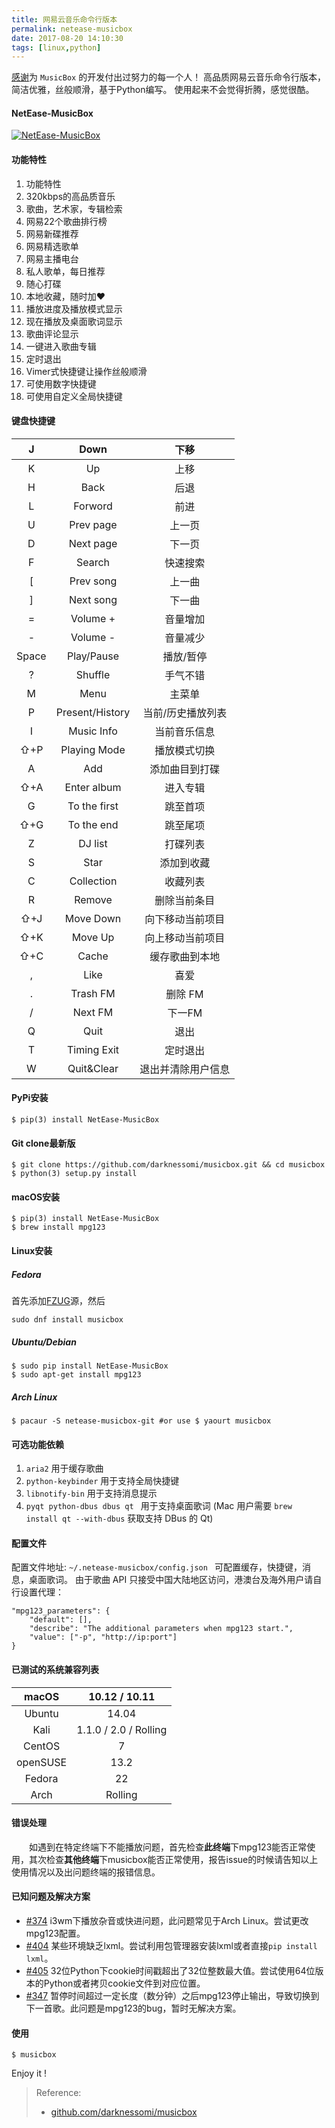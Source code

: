 ```yaml
---
title: 网易云音乐命令行版本
permalink: netease-musicbox
date: 2017-08-20 14:10:30
tags: [linux,python]
---
```


[感谢](https://github.com/darknessomi/musicbox/graphs/contributors)为 `MusicBox` 的开发付出过努力的每一个人！
高品质网易云音乐命令行版本，简洁优雅，丝般顺滑，基于Python编写。
使用起来不会觉得折腾，感觉很酷。
<!-- more -->

#### NetEase-MusicBox
[![NetEase-MusicBox](http://7j1yv3.com1.z0.glb.clouddn.com/preview.gif)](https://pypi.python.org/pypi/NetEase-MusicBox/)

#### 功能特性
1. 功能特性
2. 320kbps的高品质音乐
3. 歌曲，艺术家，专辑检索
4. 网易22个歌曲排行榜
5. 网易新碟推荐
6. 网易精选歌单
7. 网易主播电台
8. 私人歌单，每日推荐
9. 随心打碟
10. 本地收藏，随时加❤
11. 播放进度及播放模式显示
12. 现在播放及桌面歌词显示
13. 歌曲评论显示
14. 一键进入歌曲专辑
15. 定时退出
16. Vimer式快捷键让操作丝般顺滑
17. 可使用数字快捷键
18. 可使用自定义全局快捷键

#### 键盘快捷键

| J  | Down | 下移  |
| :--------: |:--------:| :--: |
| K|Up|上移|
| H | Back | 后退 |
| L|Forword|前进|
| U|Prev page|上一页|
| D|Next page|下一页|
|F|Search|快速搜索|
|[|Prev song|上一曲|
|]|Next song|下一曲|
|=|Volume +|音量增加|
|-|Volume -|音量减少|
|Space|Play/Pause|播放/暂停|
|?|Shuffle|手气不错|
|M|Menu|主菜单|
|P|Present/History|当前/历史播放列表|
|I|Music Info|当前音乐信息|
|⇧+P|Playing Mode|播放模式切换|
|A|Add|添加曲目到打碟|
|⇧+A|Enter album|进入专辑|
|G|To the first|跳至首项|
|⇧+G|To the end|跳至尾项|
|Z|DJ list|打碟列表|
|S|Star|添加到收藏|
|C|Collection|收藏列表|
|R|Remove|删除当前条目|
|⇧+J|Move Down|向下移动当前项目|
|⇧+K|Move Up|向上移动当前项目|
|⇧+C|Cache|缓存歌曲到本地|
|,|Like|喜爱|
|.|Trash FM|删除 FM|
|/|Next FM|下一FM|
|Q|Quit|退出|
|T|Timing Exit|定时退出|
|W|Quit&Clear|退出并清除用户信息|

#### PyPi安装
```
$ pip(3) install NetEase-MusicBox
```
#### Git clone最新版
```
$ git clone https://github.com/darknessomi/musicbox.git && cd musicbox
$ python(3) setup.py install
```
#### macOS安装
```
$ pip(3) install NetEase-MusicBox
$ brew install mpg123
```
#### Linux安装

#####  Fedora
首先添加[FZUG](https://github.com/FZUG/repo/wiki)源，然后
```
sudo dnf install musicbox
```
##### Ubuntu/Debian
```
$ sudo pip install NetEase-MusicBox
$ sudo apt-get install mpg123
```
##### Arch Linux
```
$ pacaur -S netease-musicbox-git #or use $ yaourt musicbox
```
#### 可选功能依赖
1. `aria2` 用于缓存歌曲
2. `python-keybinder` 用于支持全局快捷键
3. `libnotify-bin` 用于支持消息提示
4. `pyqt python-dbus dbus qt ` 用于支持桌面歌词 (Mac 用户需要 `brew install qt --with-dbus` 获取支持 DBus 的 Qt)

#### 配置文件
配置文件地址: `~/.netease-musicbox/config.json `
可配置缓存，快捷键，消息，桌面歌词。
由于歌曲 API 只接受中国大陆地区访问，港澳台及海外用户请自行设置代理：
```
"mpg123_parameters": {
    "default": [],
    "describe": "The additional parameters when mpg123 start.",
    "value": ["-p", "http://ip:port"]
}
```

#### 已测试的系统兼容列表
| macOS      |  10.12 / 10.11 |
| :--------: |:--------:|
|  Ubuntu | 14.04 |  
|  Kali | 1.1.0 / 2.0 / Rolling |   
|  CentOS | 7 |   
|  openSUSE | 13.2 |   
|  Fedora | 22 | 
|  Arch | Rolling |  
#### 错误处理
　　如遇到在特定终端下不能播放问题，首先检查**此终端**下mpg123能否正常使用，其次检查**其他终端**下musicbox能否正常使用，报告issue的时候请告知以上使用情况以及出问题终端的报错信息。
#### 已知问题及解决方案
- [#374](https://github.com/darknessomi/musicbox/issues/374) i3wm下播放杂音或快进问题，此问题常见于Arch Linux。尝试更改mpg123配置。
- [#404](https://github.com/darknessomi/musicbox/issues/404) 某些环境缺乏lxml。尝试利用包管理器安装lxml或者直接`pip install lxml`。
- [#405](https://github.com/darknessomi/musicbox/issues/405) 32位Python下cookie时间戳超出了32位整数最大值。尝试使用64位版本的Python或者拷贝cookie文件到对应位置。
- [#347](https://github.com/darknessomi/musicbox/issues/347) 暂停时间超过一定长度（数分钟）之后mpg123停止输出，导致切换到下一首歌。此问题是mpg123的bug，暂时无解决方案。

#### 使用
```
$ musicbox
```
Enjoy it !

> Reference:
> - [github.com/darknessomi/musicbox](https://github.com/darknessomi/musicbox)

